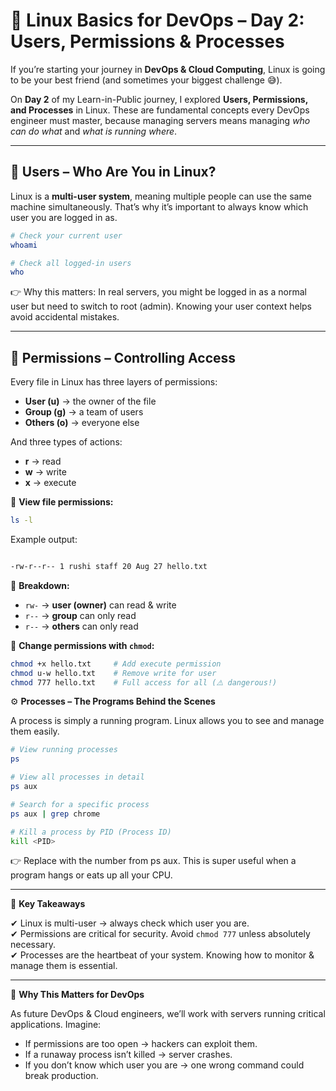 # 🐧 Linux Basics for DevOps – Day 2: Users, Permissions & Processes  

If you’re starting your journey in **DevOps & Cloud Computing**, Linux is going to be your best friend (and sometimes your biggest challenge 😅).  

On **Day 2** of my Learn-in-Public journey, I explored **Users, Permissions, and Processes** in Linux. These are fundamental concepts every DevOps engineer must master, because managing servers means managing *who can do what* and *what is running where*.  

---

## 👤 Users – Who Are You in Linux?  

Linux is a **multi-user system**, meaning multiple people can use the same machine simultaneously. That’s why it’s important to always know which user you are logged in as.  

```bash
# Check your current user
whoami  

# Check all logged-in users
who  
```
👉 Why this matters: In real servers, you might be logged in as a normal user but need to switch to root (admin). Knowing your user context helps avoid accidental mistakes.

---

## 🔑 Permissions – Controlling Access  

Every file in Linux has three layers of permissions:  

- **User (u)** → the owner of the file  
- **Group (g)** → a team of users  
- **Others (o)** → everyone else  

And three types of actions:  

- **r** → read  
- **w** → write  
- **x** → execute  

📌 **View file permissions:**  
```bash
ls -l
```

Example output:
```bash

-rw-r--r-- 1 rushi staff 20 Aug 27 hello.txt
```

🔹 **Breakdown:**  

- `rw-` → **user (owner)** can read & write  
- `r--` → **group** can only read  
- `r--` → **others** can only read

 🔧 **Change permissions with `chmod`:**

```bash
chmod +x hello.txt     # Add execute permission  
chmod u-w hello.txt    # Remove write for user  
chmod 777 hello.txt    # Full access for all (⚠️ dangerous!)
```
⚙️ **Processes – The Programs Behind the Scenes**

A process is simply a running program. Linux allows you to see and manage them easily.

```bash
# View running processes
ps  

# View all processes in detail
ps aux  

# Search for a specific process
ps aux | grep chrome  

# Kill a process by PID (Process ID)
kill <PID>
```
👉 Replace <PID> with the number from ps aux.
This is super useful when a program hangs or eats up all your CPU.

---

📝 **Key Takeaways**

✔ Linux is multi-user → always check which user you are.  
✔ Permissions are critical for security. Avoid `chmod 777` unless absolutely necessary.  
✔ Processes are the heartbeat of your system. Knowing how to monitor & manage them is essential.  

---

🚀 **Why This Matters for DevOps**

As future DevOps & Cloud engineers, we’ll work with servers running critical applications. Imagine:

- If permissions are too open → hackers can exploit them.  
- If a runaway process isn’t killed → server crashes.  
- If you don’t know which user you are → one wrong command could break production.  


